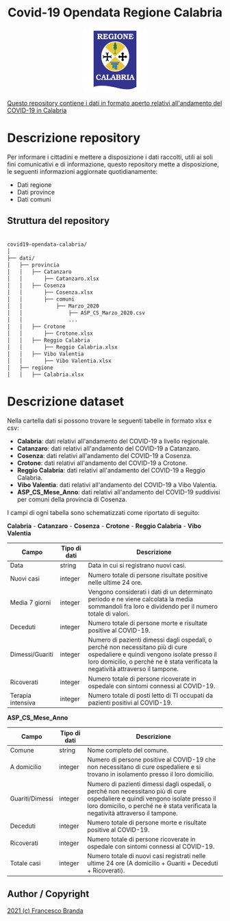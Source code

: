 <h1 align="center">Covid-19 Opendata Regione Calabria</h1>

<div align="center">
<img src="calabria-regione-1.svg" width="150">
</div>

[Questo repository contiene i dati in formato aperto relativi all'andamento del COVID-19 in Calabria](http://covida19.herokuapp.com/calabria.html)
<br />

# Descrizione repository

Per informare i cittadini e mettere a disposizione i dati raccolti, utili ai soli fini comunicativi e di informazione, questo repository mette a disposizione, le seguenti informazioni aggiornate quotidianamente:

*   Dati regione
*   Dati province
*   Dati comuni

## Struttura del repository
```

covid19-opendata-calabria/
│
├── dati/
│   ├── provincia
│   │   ├── Catanzaro
│   │       ├── Catanzaro.xlsx
│   │   ├── Cosenza
│   │       ├── Cosenza.xlsx
│   │       ├── comuni
│   │           ├── Marzo_2020
│   │               ├── ASP_CS_Marzo_2020.csv
│   │               ...
│   │   ├── Crotone
│   │       ├── Crotone.xlsx
│   │   ├── Reggio Calabria
│   │       ├── Reggio Calabria.xlsx
│   │   ├── Vibo Valentia
│   │       ├── Vibo Valentia.xlsx
│   ├── regione
│   │   ├── Calabria.xlsx

```

# Descrizione dataset

Nella cartella dati si possono trovare le seguenti tabelle in formato xlsx e csv: 
*   **Calabria**: dati relativi all'andamento del COVID-19 a livello regionale. 
*   **Catanzaro**: dati relativi all'andamento del COVID-19 a Catanzaro.
*   **Cosenza**: dati relativi all'andamento del COVID-19 a Cosenza.
*   **Crotone**: dati relativi all'andamento del COVID-19 a Crotone.
*   **Reggio Calabria**: dati relativi all'andamento del COVID-19 a Reggio Calabria.
*   **Vibo Valentia**: dati relativi all'andamento del COVID-19 a Vibo Valentia.
*   **ASP_CS_Mese_Anno**: dati relativi all'andamento del COVID-19 suddivisi per comuni della provincia di Cosenza. 



I campi di ogni tabella sono schematizzati come riportato di seguito:

**Calabria** - **Catanzaro** - **Cosenza** - **Crotone** - **Reggio Calabria** - **Vibo Valentia**

| Campo | Tipo di dati | Descrizione |
| --- | --- | --- |
| Data | string |  Data in cui si registrano nuovi casi. |
| Nuovi casi | integer | Numero totale di persone risultate positive nelle ultime 24 ore. |
| Media 7 giorni | integer | Vengono considerati i dati di un determinato periodo e ne viene calcolata la media sommandoli fra loro e dividendo per il numero totale di valori.|
| Deceduti | integer | Numero totale di persone morte e risultate positive al COVID-19. |
| Dimessi/Guariti | integer | Numero di pazienti dimessi dagli ospedali, o perché non necessitano più di cure ospedaliere e quindi vengono isolate presso il loro domicilio, o perché ne è stata verificata la negatività attraverso il tampone. |
| Ricoverati | integer | Numero totale di persone ricoverate in ospedale con sintomi connessi al COVID-19. |
| Terapia intensiva | integer | Numero totale di posti letto di TI occupati da pazienti positivi al COVID-19. |

**ASP_CS_Mese_Anno**

| Campo | Tipo di dati | Descrizione |
| --- | --- | --- |
| Comune | string | Nome completo del comune. |
| A domicilio | integer | Numero di persone positive al COVID-19 che non necessitano di cure ospedaliere e si trovano in isolamento presso il loro domicilio. |
| Guariti/Dimessi | integer | Numero di pazienti dimessi dagli ospedali, o perché non necessitano più di cure ospedaliere e quindi vengono isolate presso il loro domicilio, o perché ne è stata verificata la negatività attraverso il tampone. |
| Deceduti | integer | Numero totale di persone morte e risultate positive al COVID-19. |
| Ricoverati | integer | Numero totale di persone ricoverate in ospedale con sintomi connessi al COVID-19. |
| Totale casi| integer | Numero totale di nuovi casi registrati nelle ultime 24 ore (A domicilio + Guariti + Deceduti + Ricoverati). |







## Author / Copyright 

[2021 (c) Francesco Branda](https://francescobranda.netlify.app/)
